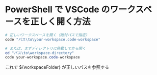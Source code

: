 # PowerShell で VSCode のワークスペースを正しく開く方法

```powershell
# 正しいワークスペースを開く（絶対パスで指定）
code "パス\to\your-workspace.code-workspace"

# または、まずディレクトリに移動してから開く
cd "パス\to\workspace-directory"
code your-workspace.code-workspace
```

これで ${workspaceFolder} が正しいパスを参照する
